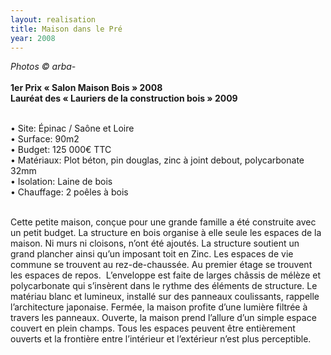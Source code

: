 ```yaml
---
layout: realisation
title: Maison dans le Pré
year: 2008
---
```


<i>Photos © arba-</i>
<br><br><B>1er Prix « Salon Maison Bois » 2008</B>
<br><B>Lauréat des « Lauriers de la construction bois » 2009</B>

<br>&bull; Site: Épinac / Saône et Loire
<br>&bull; Surface: 90m2
<br>&bull; Budget: 125 000€ TTC
<br>&bull; Matériaux: Plot béton, pin douglas, zinc à joint debout, polycarbonate 32mm 
<br>&bull; Isolation: Laine de bois
<br>&bull; Chauffage: 2 poêles à bois

<br>Cette petite maison, conçue pour une grande famille a été construite avec un petit budget.
La structure en bois organise à elle seule les espaces de la maison.  Ni murs ni cloisons,  n’ont été ajoutés.
La structure soutient un grand plancher ainsi qu’un imposant toit en Zinc. Les espaces de vie commune se trouvent au rez-de-chaussée. Au premier étage se trouvent les espaces de repos. 
L’enveloppe est faite de larges châssis de mélèze et polycarbonate qui s’insèrent dans le rythme des éléments de structure. Le matériau blanc et lumineux, installé sur  des panneaux coulissants, rappelle l’architecture japonaise.  Fermée, la maison profite d’une lumière filtrée à travers les panneaux.  Ouverte, la maison prend l’allure d’un simple espace couvert en plein champs.
Tous les espaces peuvent être entièrement ouverts et la frontière entre l’intérieur et l’extérieur n’est plus perceptible.